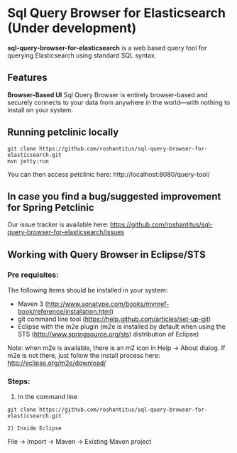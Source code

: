 # Sql Query Browser for Elasticsearch (Under development)

**sql-query-browser-for-elasticsearch** is a web based query tool for querying Elasticsearch using standard SQL syntax. 


## Features
**Browser-Based UI**
Sql Query Browser is entirely browser-based and securely connects to your data from anywhere in the world—with nothing to install on your system.

## Running petclinic locally
```
git clone https://github.com/roshantitus/sql-query-browser-for-elasticsearch.git
mvn jetty:run
```

You can then access petclinic here: http://localhost:8080/query-tool/

## In case you find a bug/suggested improvement for Spring Petclinic
Our issue tracker is available here: https://github.com/roshantitus/sql-query-browser-for-elasticsearch/issues

## Working with Query Browser in Eclipse/STS

### Pre requisites:
The following items should be installed in your system:

* Maven 3 (http://www.sonatype.com/books/mvnref-book/reference/installation.html)
* git command line tool (https://help.github.com/articles/set-up-git)
* Eclipse with the m2e plugin (m2e is installed by default when using the STS (http://www.springsource.org/sts) distribution of Eclipse)

Note: when m2e is available, there is an m2 icon in Help -> About dialog.
If m2e is not there, just follow the install process here: http://eclipse.org/m2e/download/


### Steps:

1) In the command line

```
git clone https://github.com/roshantitus/sql-query-browser-for-elasticsearch.git```

2) Inside Eclipse

```
File -> Import -> Maven -> Existing Maven project
```

